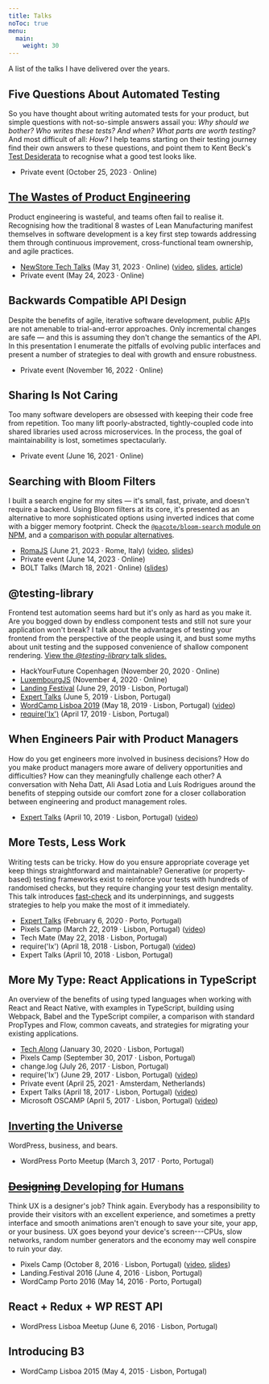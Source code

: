 ```yaml
---
title: Talks
noToc: true
menu:
  main:
    weight: 30
---
```


A list of the talks I have delivered over the years.

## Five Questions About Automated Testing

So you have thought about writing automated tests for your product, but simple questions with not-so-simple answers assail you: _Why should we bother? Who writes these tests? And when? What parts are worth testing?_ And most difficult of all: _How?_ I help teams starting on their testing journey find their own answers to these questions, and point them to Kent Beck's [Test Desiderata](https://kentbeck.github.io/TestDesiderata/) to recognise what a good test looks like.

- Private event (October 25, 2023 · Online)

## [The Wastes of Product Engineering](/2023/engineering-waste)

Product engineering is wasteful, and teams often fail to realise it. Recognising how the traditional 8 wastes of Lean Manufacturing manifest themselves in software development is a key first step towards addressing them through continuous improvement, cross-functional team ownership, and agile practices.

- [NewStore Tech Talks](https://www.meetup.com/newstore/events/293465281/) (May 31, 2023 · Online) ([video](https://www.youtube.com/watch?v=wSo4QQW-KhI), [slides](/talks/product-engineering-waste-slides.pdf), [article](https://www.newstore.com/articles/the-wastes-of-product-engineering/))
- Private event (May 24, 2023 · Online)

## Backwards Compatible API Design

Despite the benefits of agile, iterative software development, public <abbr title="Application Programming Interface">API</abbr>s are not amenable to trial-and-error approaches. Only incremental changes are safe — and this is assuming they don't change the semantics of the API. In this presentation I enumerate the pitfalls of evolving public interfaces and present a number of strategies to deal with growth and ensure robustness.

- Private event (November 16, 2022 · Online)

## Sharing Is Not Caring

Too many software developers are obsessed with keeping their code free from repetition. Too many lift poorly-abstracted, tightly-coupled code into shared libraries used across microservices. In the process, the goal of maintainability is lost, sometimes spectacularly.

- Private event (June 16, 2021 · Online)

## Searching with Bloom Filters

I built a search engine for my sites — it's small, fast, private, and doesn't require a backend. Using Bloom filters at its core, it's presented as an alternative to more sophisticated options using inverted indices that come with a bigger memory footprint. Check the [`@pacote/bloom-search` module on NPM](https://www.npmjs.com/package/@pacote/bloom-search), and a [comparison with popular alternatives](https://goblindegook.github.io/bloom-search-poc/).

- [RomaJS](https://www.meetup.com/romajs/events/293861331/) (June 21, 2023 · Rome, Italy) ([video](https://www.youtube.com/watch?v=d0p4WWYthfA), <a href="/talks/searching-with-bloom-filters/" data-prevent-transition="true">slides</a>)
- Private event (June 14, 2023 · Online)
- BOLT Talks (March 18, 2021 · Online) ([slides](https://goblindegook.github.io/talks/bloom-search.html))

## @testing-library

Frontend test automation seems hard but it's only as hard as you make it. Are you bogged down by endless component tests and still not sure your application won't break? I talk about the advantages of testing your frontend from the perspective of the people using it, and bust some myths about unit testing and the supposed convenience of shallow component rendering. [View the _@testing-library_ talk slides.](https://goblindegook.github.io/talks/testing-library.html)

- HackYourFuture Copenhagen (November 20, 2020 · Online)
- [LuxembourgJS](https://www.meetup.com/luxembourgjs/events/272682228/) (November 4, 2020 · Online)
- [Landing Festival](https://landingfestival.com) (June 29, 2019 · Lisbon, Portugal)
- [Expert Talks](https://www.meetup.com/expert-talks-portugal/events/261679249/) (June 5, 2019 · Lisbon, Portugal)
- [WordCamp Lisboa 2019](https://2019.lisboa.wordcamp.org) (May 18, 2019 · Lisbon, Portugal) ([video](https://wordpress.tv/2019/06/10/luis-rodrigues-testing-components-with-react-testing-library/))
- [require('lx')](https://www.meetup.com/require-lx/events/260341405/) (April 17, 2019 · Lisbon, Portugal)

## When Engineers Pair with Product Managers

How do you get engineers more involved in business decisions? How do you make product managers more aware of delivery opportunities and difficulties? How can they meaningfully challenge each other? A conversation with Neha Datt, Ali Asad Lotia and Luís Rodrigues around the benefits of stepping outside our comfort zone for a closer collaboration between engineering and product management roles.

- [Expert Talks](https://www.meetup.com/expert-talks-portugal/events/260173064/) (April 10, 2019 · Lisbon, Portugal) ([video](https://www.youtube.com/watch?v=JJsH6DefxEQ))

## More Tests, Less Work

Writing tests can be tricky. How do you ensure appropriate coverage yet keep things straightforward and maintainable? Generative (or property-based) testing frameworks exist to reinforce your tests with hundreds of randomised checks, but they require changing your test design mentality. This talk introduces [fast-check](https://github.com/dubzzz/fast-check) and its underpinnings, and suggests strategies to help you make the most of it immediately.

- [Expert Talks](https://www.meetup.com/ExpertTalks-Porto/events/268172805/) (February 6, 2020 · Porto, Portugal)
- Pixels Camp (March 22, 2019 · Lisbon, Portugal) ([video](https://www.youtube.com/watch?v=-GOHtsxZNJw))
- Tech Mate (May 22, 2018 · Lisbon, Portugal)
- require('lx') (April 18, 2018 · Lisbon, Portugal) ([video](https://www.youtube.com/watch?v=PZskhUemFlc))
- Expert Talks (April 10, 2018 · Lisbon, Portugal)

## More My Type: React Applications in TypeScript

An overview of the benefits of using typed languages when working with React and React Native, with examples in TypeScript, building using Webpack, Babel and the TypeScript compiler, a comparison with standard PropTypes and Flow, common caveats, and strategies for migrating your existing applications.

- [Tech Along](https://www.eventbrite.com/e/tech-along-evident-tickets-90144720285) (January 30, 2020 · Lisbon, Portugal)
- Pixels Camp (September 30, 2017 · Lisbon, Portugal)
- change.log (July 26, 2017 · Lisbon, Portugal)
- require('lx') (June 29, 2017 · Lisbon, Portugal) ([video](https://www.youtube.com/watch?v=H2hMHgx-OUA))
- Private event (April 25, 2021 · Amsterdam, Netherlands)
- Expert Talks (April 18, 2017 · Lisbon, Portugal) ([video](https://www.youtube.com/watch?v=G7LU_4-NQlQ))
- Microsoft OSCAMP (April 5, 2017 · Lisbon, Portugal) ([video](https://channel9.msdn.com/Events/DXPortugal/OSCAMP-Open-Source-Software-powered-by-Bright-Pixel/More-My-Type-Developing-React-Applications-in-TypeScript))

## [Inverting the Universe](/2017/inverting-universe/)

WordPress, business, and bears.

- WordPress Porto Meetup (March 3, 2017 · Porto, Portugal)

## [<del>Designing</del> Developing for Humans](/2016/designing-developing-humans)

Think UX is a designer's job? Think again. Everybody has a responsibility to provide their visitors with an excellent experience, and sometimes a pretty interface and smooth animations aren't enough to save your site, your app, or your business. UX goes beyond your device's screen---CPUs, slow networks, random number generators and the economy may well conspire to ruin your day.

- Pixels Camp (October 8, 2016 · Lisbon, Portugal) ([video](https://www.youtube.com/watch?v=eBJd5TfIXrY), [slides](https://goblindegook.github.io/developing-for-humans/))
- Landing.Festival 2016 (June 4, 2016 · Lisbon, Portugal)
- WordCamp Porto 2016 (May 14, 2016 · Porto, Portugal)

## React + Redux + WP REST API

- WordPress Lisboa Meetup (June 6, 2016 · Lisbon, Portugal)

## Introducing B3

- WordCamp Lisboa 2015 (May 4, 2015 · Lisbon, Portugal)
